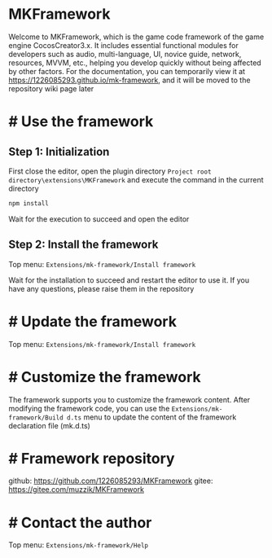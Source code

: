 # MKFramework

Welcome to MKFramework, which is the game code framework of the game engine CocosCreator3.x. It includes essential functional modules for developers such as audio, multi-language, UI, novice guide, network, resources, MVVM, etc., helping you develop quickly without being affected by other factors.
For the documentation, you can temporarily view it at https://1226085293.github.io/mk-framework, and it will be moved to the repository wiki page later

# # Use the framework

## Step 1: Initialization

First close the editor, open the plugin directory `Project root directory\extensions\MKFramework` and execute the command in the current directory

```bash
npm install
```

Wait for the execution to succeed and open the editor

## Step 2: Install the framework

Top menu: `Extensions/mk-framework/Install framework`

Wait for the installation to succeed and restart the editor to use it. If you have any questions, please raise them in the repository

# # Update the framework

Top menu: `Extensions/mk-framework/Install framework`

# # Customize the framework

The framework supports you to customize the framework content. After modifying the framework code, you can use the `Extensions/mk-framework/Build d.ts` menu to update the content of the framework declaration file (mk.d.ts)

# # Framework repository

github: https://github.com/1226085293/MKFramework
gitee: https://gitee.com/muzzik/MKFramework

# # Contact the author

Top menu: `Extensions/mk-framework/Help`